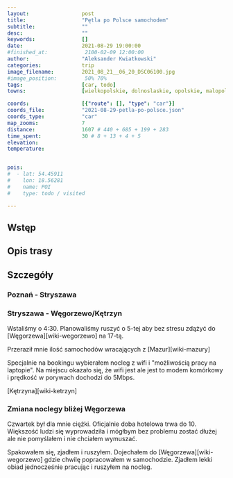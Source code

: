 ```yaml
---
layout:                 post
title:                  "Pętla po Polsce samochodem"
subtitle:               ""
desc:                   ""
keywords:               []
date:                   2021-08-29 19:00:00
#finished_at:            2100-02-09 12:00:00
author:                 "Aleksander Kwiatkowski"
categories:             trip
image_filename:         2021_08_21__06_20_DSC06100.jpg
#image_position:         50% 70%
tags:                   [car, todo]
towns:                  [wielkopolskie, dolnoslaskie, opolskie, malopolskie, mazowieckie, warminsko_mazurskie, kujawsko_pomorskie, poznan, komorniki, dopiewo, steszew, czempin, koscian, smigiel, lipno, leszno, rydzyna, bojanowo, rawicz, zmigrod, prusice, trzebnica, wisznia_mala, wroclaw, katy_wroclawskie, kobierzyce, zorawina, domaniow, olawa, wiazow, grodkow, niemodlin, dabrowa, tulowice, proszkow, krapkowice, gogolin, zdzieszowice, lesnica, ujazd, rudziniec, sosnicowice, gliwice, zabrze, ruda_slaska, chorzow, katowice, myslowice, jaworzno, chrzanow, babice, zator, tomice, wadowice, mucharz, zembrzyce, sucha_beskidzka, stryszawa, budzow, sulkowice, myslenice, mogilany, krakow, zielonki, michalowice, iwanowice, slomniki, miechow, ksiaz_wielki, wodzislaw, jedrzejow, sobkow, checiny, sitkowka_nowiny, piekoszow, miedziana_gora, maslow, zagnansk, laczna, suchedniow, skarzysko_kamienna, szydlowiec, jastrzab, oronsko, wolanow, zakrzew, jedlinsk, stara_blotnica, bialobrzegi, promna, goszczyn, belsk_duzy, grojec, tarczyn, lesznowola, raszyn, michalowice_warszawa, warszawa, marki, radzymin, dabrowka, zabrodzie, wyszkow, branszczyk, ostrow_mazowiecki, stary_lubotyn, czerwin, sniadowo, lomza, piatnica, maly_plock, kolno, pisz, orzysz, milki, gizycko, poezdrze, wegorzewo, ketrzyn, srokowo, mragowo, sorkwity, biskupiec_olsztynski, barczewo, purda, stawiguda, gietrzwald, ostroda, ilawa, lubawa, nowe_miast_lubawskie, kurzetnik, brzozie, brodnica, bobrowo, golub_dobrzyn, kowalewo_pomorskie, lubicz, torun, wielka_nieszawa, gniewkowo, inowroclaw, strzelno, mogilno, trzemeszno, gniezno, lubowo, pobiedziska, kostrzyn, kleszczewo, kornik ]

coords:                 [{"route": [], "type": "car"}]
coords_file:            "2021-08-29-petla-po-polsce.json"
coords_type:            "car"
map_zooms:              7
distance:               1607 # 440 + 685 + 199 + 283
time_spent:             30 # 8 + 13 + 4 + 5
elevation:              
temperature:            


pois:
#  - lat: 54.45911
#    lon: 18.56281
#    name: POI
#    type: todo / visited

---
```



## Wstęp

## Opis trasy

## Szczegóły

### Poznań - Stryszawa

### Stryszawa - Węgorzewo/Kętrzyn

Wstaliśmy o 4:30. Planowaliśmy ruszyć o 5-tej aby bez stresu zdążyć
do [Węgorzewa][wiki-wegorzewo] na 17-tą.

Przeraził mnie ilość samochodów wracających z [Mazur][wiki-mazury]

Specjalnie na bookingu wybierałem nocleg z wifi i "możliwością pracy na laptopie".
Na miejscu okazało się, że wifi jest ale jest to modem komórkowy i
prędkość w porywach dochodzi do 5Mbps.

[Kętrzyna][wiki-ketrzyn]

### Zmiana noclegy bliżej Węgorzewa

Czwartek był dla mnie ciężki. Oficjalnie doba hotelowa trwa do 10. Większość ludzi
się wyprowadziła i mógłbym bez problemu zostać dłużej ale nie pomyślałem
i nie chciałem wymuszać.

Spakowałem się, zjadłem i ruszyłem. Dojechałem do [Węgorzewa][wiki-wegorzewo]
gdzie chwilę popracowałem w samochodzie. Zjadłem lekki obiad jednocześnie
pracując i ruszyłem na nocleg.
